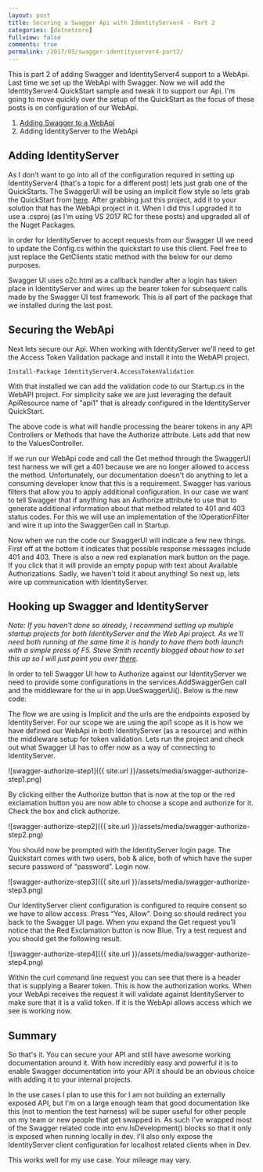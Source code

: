 ```yaml
---
layout: post
title: Securing a Swagger Api with IdentityServer4 - Part 2
categories: [dotnetcore]
fullview: false
comments: true
permalink: /2017/03/swagger-identityserver4-part2/
---
```

This is part 2 of adding Swagger and IdentityServer4 support to a WebApi. Last time we set up the WebApi with Swagger. Now we will add the IdentityServer4 QuickStart sample and tweak it to support our Api. I'm going to move quickly over the setup of the QuickStart as the focus of these posts is on configuration of our WebApi.

1. [Adding Swagger to a WebApi](/2017/02/swagger-identityserver4-part1/)
1. Adding IdentityServer to the WebApi

## Adding IdentityServer
As I don't want to go into all of the configuration required in setting up IdentityServer4 (that's a topic for a different post) lets just grab one of the QuickStarts. The SwaggerUI will be using an implicit flow style so lets grab the QuickStart from [here](https://github.com/IdentityServer/IdentityServer4.Samples/tree/release/Quickstarts/3_ImplicitFlowAuthentication/src/QuickstartIdentityServer). After grabbing just this project, add it to your solution that has the WebApi project in it. When I did this I upgraded it to use a .csproj (as I'm using VS 2017 RC for these posts) and upgraded all of the Nuget Packages.

In order for IdentityServer to accept requests from our Swagger UI we need to update the Config.cs within the quickstart to use this client. Feel free to just replace the GetClients static method with the below for our demo purposes.

<script src="https://gist.github.com/dvanherten/d4690311e41d20a11ceaa9ce6538d8c4.js"></script>

Swagger UI uses o2c.html as a callback handler after a login has taken place in IdentityServer and wires up the bearer token for subsequent calls made by the Swagger UI test framework. This is all part of the package that we installed during the last post.

## Securing the WebApi

Next lets secure our Api. When working with IdentityServer we'll need to get the Access Token Validation package and install it into the WebAPI project.

```
Install-Package IdentityServer4.AccessTokenValidation
```

With that installed we can add the validation code to our Startup.cs in the WebAPI project. For simplicity sake we are just leveraging the default ApiResource name of "api1" that is already configured in the IdentityServer QuickStart.

<script src="https://gist.github.com/dvanherten/cb798189d42c47804f6395ca87a5f82e.js"></script>

The above code is what will handle processing the bearer tokens in any API Controllers or Methods that have the Authorize attribute. Lets add that now to the ValuesController.

<script src="https://gist.github.com/dvanherten/6e649ce18ec4f8da0f28dde37912d40c.js"></script>

If we run our WebApi code and call the Get method through the SwaggerUI test harness we will get a 401 because we are no longer allowed to access the method. Unfortunately, our documentation doesn't do anything to let a consuming developer know that this is a requirement. Swagger has various filters that allow you to apply additional configuration. In our case we want to tell Swagger that if anything has an Authorize attribute to use that to generate additional information about that method related to 401 and 403 status codes. For this we will use an implementation of the IOperationFilter and wire it up into the SwaggerGen call in Startup.

<script src="https://gist.github.com/dvanherten/112b7f2214d8e249bcccc129dc97f2cc.js"></script>

Now when we run the code our SwaggerUI will indicate a few new things. First off at the bottom it indicates that possible response messages include 401 and 403. There is also a new red explanation mark button on the page. If you click that it will provide an empty popup with text about Available Authorizations. Sadly, we haven't told it about anything! So next up, lets wire up communication with IdentityServer.

## Hooking up Swagger and IdentityServer

*Note: If you haven't done so already, I recommend setting up multiple startup projects for both IdentityServer and the Web Api project. As we'll need both running at the same time it is handy to have them both launch with a simple press of F5. Steve Smith recently blogged about how to set this up so I will just point you over [there](http://ardalis.com/how-to-start-multiple-projects-in-visual-studio).*

In order to tell Swagger UI how to Authorize against our IdentityServer we need to provide some configurations in the services.AddSwaggerGen call and the middleware for the ui in app.UseSwaggerUi(). Below is the new code:

<script src="https://gist.github.com/dvanherten/15af1e795feb089565c195441ff6641f.js"></script>

The flow we are using is Implicit and the urls are the endpoints exposed by IdentityServer. For our scope we are using the api1 scope as it is how we have defined our WebApi in both IdentityServer (as a resource) and within the middleware setup for token validation. Lets run the project and check out what Swagger UI has to offer now as a way of connecting to IdentityServer.

![swagger-authorize-step1]({{ site.url }}/assets/media/swagger-authorize-step1.png)

By clicking either the Authorize button that is now at the top or the red exclamation button you are now able to choose a scope and authorize for it. Check the box and click authorize.

![swagger-authorize-step2]({{ site.url }}/assets/media/swagger-authorize-step2.png)

You should now be prompted with the IdentityServer login page. The Quickstart comes with two users, bob & alice, both of which have the super secure password of “password”. Login now.

![swagger-authorize-step3]({{ site.url }}/assets/media/swagger-authorize-step3.png)

Our IdentityServer client configuration is configured to require consent so we have to allow access. Press “Yes, Allow”. Doing so should redirect you back to the Swagger UI page. When you expand the Get request you’ll notice that the Red Exclamation button is now Blue. Try a test request and you should get the following result.

![swagger-authorize-step4]({{ site.url }}/assets/media/swagger-authorize-step4.png)

Within the curl command line request you can see that there is a header that is supplying a Bearer token. This is how the authorization works. When your WebApi receives the request it will validate against IdentityServer to make sure that it is a valid token. If it is the WebApi allows access which we see is working now.

## Summary

So that's it. You can secure your API and still have awesome working documentation around it. With how incredibly easy and powerful it is to enable Swagger documentation into your API it should be an obvious choice with adding it to your internal projects.

In the use cases I plan to use this for I am not building an externally exposed API, but I'm on a large enough team that good documentation like this (not to mention the test harness) will be super useful for other people on my team or new people that get swapped in. As such I've wrapped most of the Swagger related code into env.IsDevelopment() blocks so that it only is exposed when running locally in dev. I'll also only expose the IdentityServer client configuration for localhost related clients when in Dev.

This works well for my use case. Your mileage may vary.